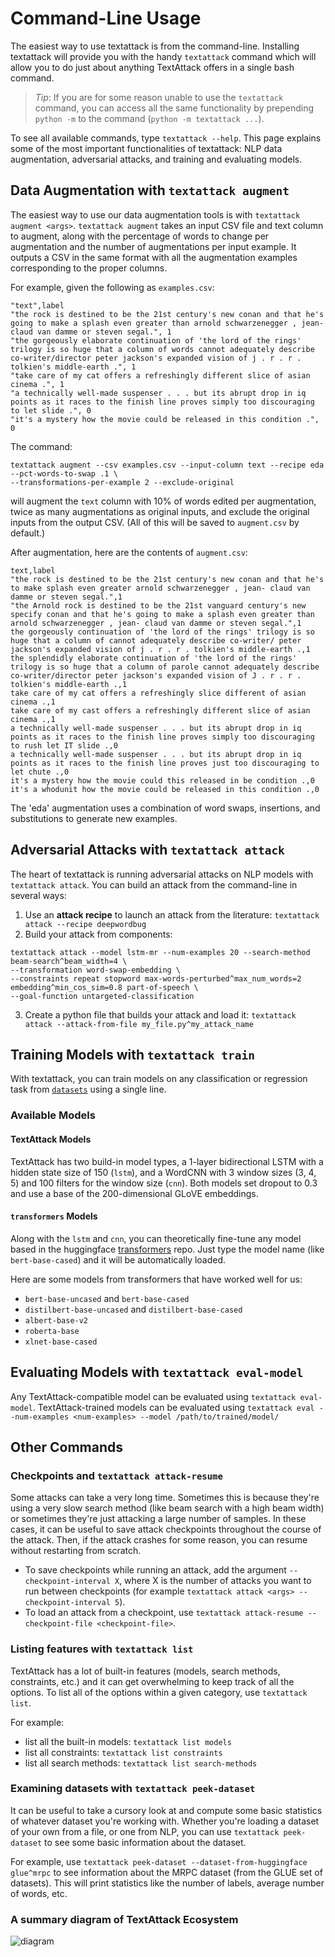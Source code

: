 Command-Line Usage
=======================================

The easiest way to use textattack is from the command-line. Installing textattack
will provide you with the handy `textattack` command which will allow you to do
just about anything TextAttack offers in a single bash command.

> *Tip*: If you are for some reason unable to use the `textattack` command, you
> can access all the same functionality by prepending `python -m` to the command
> (`python -m textattack ...`).

To see all available commands, type `textattack --help`. This page explains
some of the most important functionalities of textattack: NLP data augmentation,
adversarial attacks, and training and evaluating models.

## Data Augmentation with `textattack augment`

The easiest way to use our data augmentation tools is with `textattack augment <args>`. `textattack augment`
takes an input CSV file and text column to augment, along with the percentage of words to change per augmentation
and the number of augmentations per input example. It outputs a CSV in the same format with all the augmentation
examples corresponding to the proper columns.

For example, given the following as `examples.csv`:

```
"text",label
"the rock is destined to be the 21st century's new conan and that he's going to make a splash even greater than arnold schwarzenegger , jean- claud van damme or steven segal.", 1
"the gorgeously elaborate continuation of 'the lord of the rings' trilogy is so huge that a column of words cannot adequately describe co-writer/director peter jackson's expanded vision of j . r . r . tolkien's middle-earth .", 1
"take care of my cat offers a refreshingly different slice of asian cinema .", 1
"a technically well-made suspenser . . . but its abrupt drop in iq points as it races to the finish line proves simply too discouraging to let slide .", 0
"it's a mystery how the movie could be released in this condition .", 0
```

The command: 
```
textattack augment --csv examples.csv --input-column text --recipe eda --pct-words-to-swap .1 \
--transformations-per-example 2 --exclude-original
``` 
will augment the `text` column with 10% of words edited per augmentation, twice as many augmentations as original inputs, and exclude the original inputs from the
output CSV. (All of this will be saved to `augment.csv` by default.)

After augmentation, here are the contents of `augment.csv`:
```
text,label
"the rock is destined to be the 21st century's new conan and that he's to make splash even greater arnold schwarzenegger , jean- claud van damme or steven segal.",1
"the Arnold rock is destined to be the 21st vanguard century's new specify conan and that he's going to make a splash even greater than arnold schwarzenegger , jean- claud van damme or steven segal.",1
the gorgeously continuation of 'the lord of the rings' trilogy is so huge that a column of cannot adequately describe co-writer/ peter jackson's expanded vision of j . r . r . tolkien's middle-earth .,1
the splendidly elaborate continuation of 'the lord of the rings' trilogy is so huge that a column of parole cannot adequately describe co-writer/director peter jackson's expanded vision of J . r . r . tolkien's middle-earth .,1
take care of my cat offers a refreshingly slice different of asian cinema .,1
take care of my cast offers a refreshingly different slice of asian cinema .,1
a technically well-made suspenser . . . but its abrupt drop in iq points as it races to the finish line proves simply too discouraging to rush let IT slide .,0 
a technically well-made suspenser . . . but its abrupt drop in iq points as it races to the finish line proves just too discouraging to let chute .,0 
it's a mystery how the movie could this released in be condition .,0
it's a whodunit how the movie could be released in this condition .,0
```

The 'eda' augmentation uses a combination of word swaps, insertions, and substitutions to generate new examples.

## Adversarial Attacks with `textattack attack`

The heart of textattack is running adversarial attacks on NLP models with 
`textattack attack`. You can build an attack from the command-line in several ways:
1. Use an **attack recipe** to launch an attack from the literature: `textattack attack --recipe deepwordbug`
2. Build your attack from components: 
```
textattack attack --model lstm-mr --num-examples 20 --search-method beam-search^beam_width=4 \
--transformation word-swap-embedding \
--constraints repeat stopword max-words-perturbed^max_num_words=2 embedding^min_cos_sim=0.8 part-of-speech \
--goal-function untargeted-classification
```
3. Create a python file that builds your attack and load it: `textattack attack --attack-from-file my_file.py^my_attack_name`

## Training Models with `textattack train`

With textattack, you can train models on any classification or regression task
from [`datasets`](https://github.com/huggingface/datasets/) using a single line.

### Available Models
#### TextAttack Models
TextAttack has two build-in model types, a 1-layer bidirectional LSTM with a hidden
state size of 150 (`lstm`), and a WordCNN with 3 window sizes
(3, 4, 5) and 100 filters for the window size (`cnn`). Both models set dropout
to 0.3 and use a base of the 200-dimensional GLoVE embeddings.

#### `transformers` Models
Along with the `lstm` and `cnn`, you can theoretically fine-tune any model based
in the huggingface [transformers](https://github.com/huggingface/transformers/)
repo. Just type the model name (like `bert-base-cased`) and it will be automatically 
loaded.

Here are some models from transformers that have worked well for us:
- `bert-base-uncased` and `bert-base-cased`
- `distilbert-base-uncased` and `distilbert-base-cased`
- `albert-base-v2` 
- `roberta-base` 
- `xlnet-base-cased`

## Evaluating Models with `textattack eval-model`

Any TextAttack-compatible model can be evaluated using `textattack eval-model`. TextAttack-trained models can be evaluated using `textattack eval --num-examples <num-examples> --model /path/to/trained/model/`

## Other Commands

### Checkpoints and `textattack attack-resume`

Some attacks can take a very long time. Sometimes this is because they're using
a very slow search method (like beam search with a high beam width) or sometimes
they're just attacking a large number of samples. In these cases, it can be 
useful to save attack checkpoints throughout the course of the attack. Then,
if the attack crashes for some reason, you can resume without restarting from
scratch.

- To save checkpoints while running an attack, add the argument `--checkpoint-interval X`,
where X is the number of attacks you want to run between checkpoints (for example `textattack attack <args> --checkpoint-interval 5`).
- To load an attack from a checkpoint, use `textattack attack-resume --checkpoint-file <checkpoint-file>`.

### Listing features with `textattack list`

TextAttack has a lot of built-in features (models, search methods, constraints, etc.)
and it can get overwhelming to keep track of all the options. To list all of the
options within a given category, use `textattack list`.

For example:
- list all the built-in models: `textattack list models`
- list all constraints: `textattack list constraints`
- list all search methods: `textattack list search-methods`

### Examining datasets with `textattack peek-dataset`
It can be useful to take a cursory look at and compute some basic statistics of
whatever dataset you're working with. Whether you're loading a dataset of your
own from a file, or one from NLP, you can use `textattack peek-dataset` to 
see some basic information about the dataset.

For example, use `textattack peek-dataset --dataset-from-huggingface glue^mrpc` to see
information about the MRPC dataset (from the GLUE set of datasets). This will
print statistics like the number of labels, average number of words, etc.


### A summary diagram of TextAttack Ecosystem

![diagram](/_static/imgs/intro/textattack_ecosystem.png)
